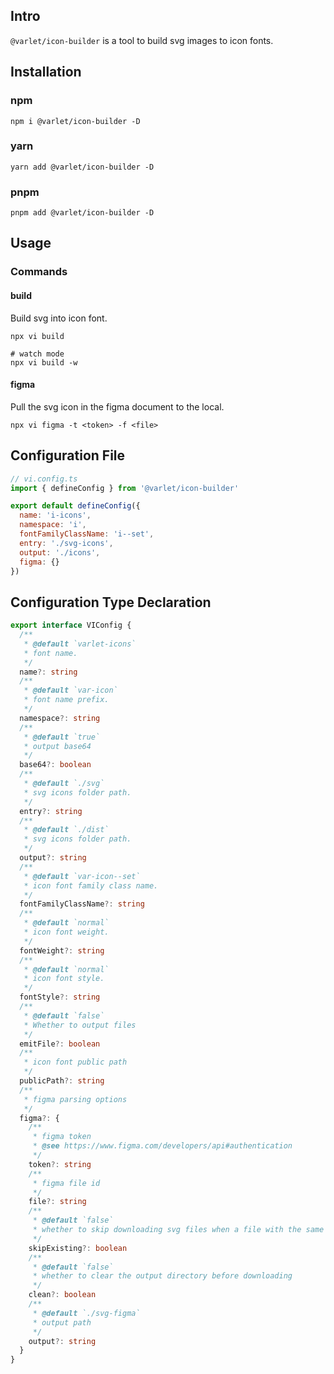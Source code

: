 ## Intro

`@varlet/icon-builder` is a tool to build svg images to icon fonts.

## Installation

### npm

```shell
npm i @varlet/icon-builder -D
```

### yarn

```shell
yarn add @varlet/icon-builder -D
```

### pnpm

```shell
pnpm add @varlet/icon-builder -D
```

## Usage

### Commands

#### build

Build svg into icon font.

```shell
npx vi build

# watch mode
npx vi build -w
```

#### figma

Pull the svg icon in the figma document to the local.

```shell
npx vi figma -t <token> -f <file>
```

## Configuration File

```js
// vi.config.ts
import { defineConfig } from '@varlet/icon-builder'

export default defineConfig({
  name: 'i-icons',
  namespace: 'i',
  fontFamilyClassName: 'i--set',
  entry: './svg-icons',
  output: './icons',
  figma: {}
})
```

## Configuration Type Declaration

```ts
export interface VIConfig {
  /**
   * @default `varlet-icons`
   * font name.
   */
  name?: string
  /**
   * @default `var-icon`
   * font name prefix.
   */
  namespace?: string
  /**
   * @default `true`
   * output base64
   */
  base64?: boolean
  /**
   * @default `./svg`
   * svg icons folder path.
   */
  entry?: string
  /**
   * @default `./dist`
   * svg icons folder path.
   */
  output?: string
  /**
   * @default `var-icon--set`
   * icon font family class name.
   */
  fontFamilyClassName?: string
  /**
   * @default `normal`
   * icon font weight.
   */
  fontWeight?: string
  /**
   * @default `normal`
   * icon font style.
   */
  fontStyle?: string
  /**
   * @default `false`
   * Whether to output files
   */
  emitFile?: boolean
  /**
   * icon font public path
   */
  publicPath?: string
  /**
   * figma parsing options
   */
  figma?: {
    /**
     * figma token
     * @see https://www.figma.com/developers/api#authentication
     */
    token?: string
    /**
     * figma file id
     */
    file?: string
    /**
     * @default `false`
     * whether to skip downloading svg files when a file with the same name exists locally
     */
    skipExisting?: boolean
    /**
     * @default `false`
     * whether to clear the output directory before downloading
     */
    clean?: boolean
    /**
     * @default `./svg-figma`
     * output path
     */
    output?: string
  }
}
```
